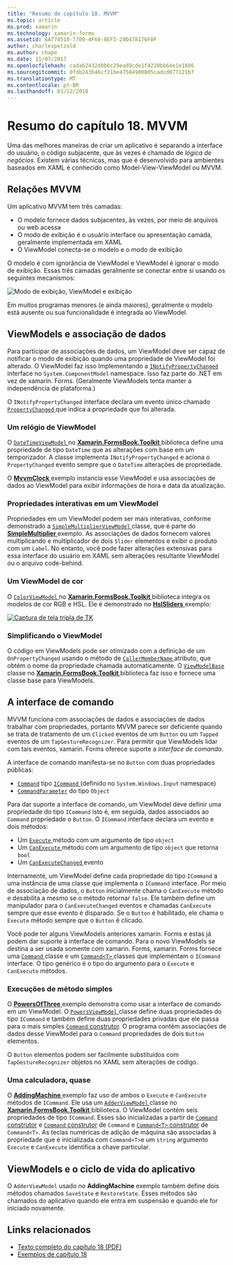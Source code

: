 ```yaml
---
title: "Resumo do capítulo 18. MVVM"
ms.topic: article
ms.prod: xamarin
ms.technology: xamarin-forms
ms.assetid: 6A774510-7709-4F60-8EF5-29D478176F8F
author: charlespetzold
ms.author: chape
ms.date: 11/07/2017
ms.openlocfilehash: cadab2432d0b6c29ead9cde1f4220bb64e1e1886
ms.sourcegitcommit: 0fdb243b46cf21be47584900805cadcd077121bf
ms.translationtype: MT
ms.contentlocale: pt-BR
ms.lasthandoff: 03/12/2018
---
```

# <a name="summary-of-chapter-18-mvvm"></a>Resumo do capítulo 18. MVVM

Uma das melhores maneiras de criar um aplicativo é separando a interface do usuário, o código subjacente, que às vezes é chamado de *lógica de negócios*. Existem várias técnicas, mas que é desenvolvido para ambientes baseados em XAML é conhecido como Model-View-ViewModel ou MVVM.

## <a name="mvvm-interrelationships"></a>Relações MVVM

Um aplicativo MVVM tem três camadas:

- O modelo fornece dados subjacentes, às vezes, por meio de arquivos ou web acessa
- O modo de exibição é o usuário interface ou apresentação camada, geralmente implementada em XAML
- O ViewModel conecta-se o modelo e o modo de exibição

O modelo é com ignorância de ViewModel e ViewModel é ignorar o modo de exibição. Essas três camadas geralmente se conectar entre si usando os seguintes mecanismos:

![Modo de exibição, ViewModel e exibição](images/ch18fg03.png "MVVM")

Em muitos programas menores (e ainda maiores), geralmente o modelo está ausente ou sua funcionalidade é integrada ao ViewModel.

## <a name="viewmodels-and-data-binding"></a>ViewModels e associação de dados

Para participar de associações de dados, um ViewModel deve ser capaz de notificar o modo de exibição quando uma propriedade de ViewModel foi alterado. O ViewModel faz isso Implementando a [ `INotifyPropertyChanged` ](https://developer.xamarin.com/api/type/System.ComponentModel.INotifyPropertyChanged/) interface no `System.ComponentModel` namespace. Isso faz parte do .NET em vez de xamarin. Forms. (Geralmente ViewModels tenta manter a independência de plataforma.)

O `INotifyPropertyChanged` interface declara um evento único chamado [ `PropertyChanged` ](https://developer.xamarin.com/api/type/System.ComponentModel.INotifyPropertyChanged/) que indica a propriedade que foi alterada.

### <a name="a-viewmodel-clock"></a>Um relógio de ViewModel

O [ `DateTimeViewModel` ](https://github.com/xamarin/xamarin-forms-book-samples/blob/master/Libraries/Xamarin.FormsBook.Toolkit/Xamarin.FormsBook.Toolkit/DateTimeViewModel.cs) no [ **Xamarin.FormsBook.Toolkit** ](https://github.com/xamarin/xamarin-forms-book-samples/tree/master/Libraries/Xamarin.FormsBook.Toolkit/Xamarin.FormsBook.Toolkit) biblioteca define uma propriedade de tipo `DateTime` que as alterações com base em um temporizador. A classe implementa `INotifyPropertyChanged` e aciona o `PropertyChanged` evento sempre que o `DateTime` alterações de propriedade.

O [ **MvvmClock** ](https://github.com/xamarin/xamarin-forms-book-samples/tree/master/Chapter18/MvvmClock) exemplo instancia esse ViewModel e usa associações de dados ao ViewModel para exibir informações de hora e data da atualização.

### <a name="interactive-properties-in-a-viewmodel"></a>Propriedades interativas em um ViewModel

Propriedades em um ViewModel podem ser mais interativas, conforme demonstrado a [ `SimpleMultiplierViewModel` ](https://github.com/xamarin/xamarin-forms-book-samples/blob/master/Chapter18/SimpleMultiplier/SimpleMultiplier/SimpleMultiplier/SimpleMultiplierViewModel.cs) classe, que é parte do [ **SimpleMultiplier** ](https://github.com/xamarin/xamarin-forms-book-samples/tree/master/Chapter18/SimpleMultiplier) exemplo. As associações de dados fornecem valores multiplicando e multiplicador de dois `Slider` elementos e exibir o produto com um `Label`. No entanto, você pode fazer alterações extensivas para essa interface do usuário em XAML sem alterações resultante ViewModel ou o arquivo code-behind.

### <a name="a-color-viewmodel"></a>Um ViewModel de cor

O [ `ColorViewModel` ](https://github.com/xamarin/xamarin-forms-book-samples/blob/master/Libraries/Xamarin.FormsBook.Toolkit/Xamarin.FormsBook.Toolkit/ColorViewModel.cs) no [ **Xamarin.FormsBook.Toolkit** ](https://github.com/xamarin/xamarin-forms-book-samples/tree/master/Libraries/Xamarin.FormsBook.Toolkit/Xamarin.FormsBook.Toolkit) biblioteca integra os modelos de cor RGB e HSL. Ele é demonstrado no [ **HslSliders** ](https://github.com/xamarin/xamarin-forms-book-samples/tree/master/Chapter18/HslSliders) exemplo:

[![Captura de tela tripla de TK](images/ch18fg08-small.png "HSL cor modelo")](images/ch18fg08-large.png#lightbox "HSL cor modelo")

### <a name="streamlining-the-viewmodel"></a>Simplificando o ViewModel

O código em ViewModels pode ser otimizado com a definição de um `OnPropertyChanged` usando o método de [ `CallerMemberName` ](https://developer.xamarin.com/api/type/System.Runtime.CompilerServices.CallerMemberNameAttribute/) atributo, que obtém o nome da propriedade chamada automaticamente. O [ `ViewModelBase` ](https://github.com/xamarin/xamarin-forms-book-samples/blob/master/Libraries/Xamarin.FormsBook.Toolkit/Xamarin.FormsBook.Toolkit/ViewModelBase.cs) classe no [ **Xamarin.FormsBook.Toolkit** ](https://github.com/xamarin/xamarin-forms-book-samples/tree/master/Libraries/Xamarin.FormsBook.Toolkit/Xamarin.FormsBook.Toolkit) biblioteca faz isso e fornece uma classe base para ViewModels.

## <a name="the-command-interface"></a>A interface de comando

MVVM funciona com associações de dados e associações de dados trabalhar com propriedades, portanto MVVM parece ser deficiente quando se trata de tratamento de um `Clicked` eventos de um `Button` ou um `Tapped` eventos de um `TapGestureRecognizer`. Para permitir que ViewModels lidar com tais eventos, xamarin. Forms oferece suporte a *interface de comando*.

A interface de comando manifesta-se no `Button` com duas propriedades públicas:

- [`Command`](https://developer.xamarin.com/api/property/Xamarin.Forms.Button.Command/) tipo [ `ICommand` ](https://developer.xamarin.com/api/type/System.Windows.Input.ICommand/) (definido no `System.Windows.Input` namespace)
- [`CommandParameter`](https://developer.xamarin.com/api/property/Xamarin.Forms.Button.CommandParameter/) do tipo `Object`

Para dar suporte a interface de comando, um ViewModel deve definir uma propriedade do tipo `ICommand` isto é, em seguida, dados associados ao `Command` propriedade o `Button`. O `ICommand` interface declara um evento e dois métodos:

- Um [ `Execute` ](https://developer.xamarin.com/api/member/System.Windows.Input.ICommand.Execute/p/System.Object/) método com um argumento de tipo `object`
- Um [ `CanExecute` ](https://developer.xamarin.com/api/member/System.Windows.Input.ICommand.CanExecute/p/System.Object/) método com um argumento de tipo `object` que retorna `bool`
- Um [ `CanExecuteChanged` ](https://developer.xamarin.com/api/event/System.Windows.Input.ICommand.CanExecuteChanged/) evento

Internamente, um ViewModel define cada propriedade do tipo `ICommand` a uma instância de uma classe que implementa o `ICommand` interface. Por meio de associação de dados, o `Button` inicialmente chama o `CanExecute` método e desabilita a mesmo se o método retornar `false`. Ele também define um manipulador para o `CanExecuteChanged` eventos e chamadas `CanExecute` sempre que esse evento é disparado. Se o `Button` é habilitado, ele chama o `Execute` método sempre que o `Button` é clicado.

Você pode ter alguns ViewModels anteriores xamarin. Forms e estas já podem dar suporte à interface de comando. Para o novo ViewModels se destina a ser usada somente com xamarin. Forms, xamarin. Forms fornece uma [ `Command` ](https://developer.xamarin.com/api/type/Xamarin.Forms.Command/) classe e um [ `Command<T>` ](https://developer.xamarin.com/api/type/Xamarin.Forms.Command%3CT%3E/) classes que implementam o `ICommand` interface. O tipo genérico é o tipo do argumento para o `Execute` e `CanExecute` métodos.

### <a name="simple-method-executions"></a>Execuções de método simples

O [ **PowersOfThree** ](https://github.com/xamarin/xamarin-forms-book-samples/tree/master/Chapter18/PowersOfThree) exemplo demonstra como usar a interface de comando em um ViewModel. O [ `PowersViewModel` ](https://github.com/xamarin/xamarin-forms-book-samples/blob/master/Chapter18/PowersOfThree/PowersOfThree/PowersOfThree/PowersViewModel.cs) classe define duas propriedades do tipo `ICommand` e também define duas propriedades privadas que ele passa para o mais simples [ `Command` construtor](https://developer.xamarin.com/api/constructor/Xamarin.Forms.Command.Command/p/System.Action/). O programa contém associações de dados desse ViewModel para o `Command` propriedades de dois `Button` elementos.

O `Button` elementos podem ser facilmente substituídos com `TapGestureRecognizer` objetos no XAML sem alterações de código.

### <a name="a-calculator-almost"></a>Uma calculadora, quase

O [ **AddingMachine** ](https://github.com/xamarin/xamarin-forms-book-samples/tree/master/Chapter18/AddingMachine) exemplo faz uso de ambos o `Execute` e `CanExecute` métodos de `ICommand`. Ele usa um [ `AdderViewModel` ](https://github.com/xamarin/xamarin-forms-book-samples/blob/master/Libraries/Xamarin.FormsBook.Toolkit/Xamarin.FormsBook.Toolkit/AdderViewModel.cs) classe no [ **Xamarin.FormsBook.Toolkit** ](https://github.com/xamarin/xamarin-forms-book-samples/blob/master/Libraries/Xamarin.FormsBook.Toolkit/Xamarin.FormsBook.Toolkit/AdderViewModel.cs) biblioteca. O ViewModel contém seis propriedades de tipo `ICommand`. Esses são inicializadas a partir de [ `Command` construtor](https://developer.xamarin.com/api/constructor/Xamarin.Forms.Command.Command/p/System.Action/) e [ `Command` construtor](https://developer.xamarin.com/api/constructor/Xamarin.Forms.Command.Command/p/System.Action/System.Func%7BSystem.Boolean%7D/) de `Command` e [ `Command<T>` construtor](https://developer.xamarin.com/api/constructor/Xamarin.Forms.Command%3CT%3E.Command%3CT%3E/p/System.Action%7BT%7D/System.Func%7BT,System.Boolean%7D/) de `Command<T>`. As teclas numéricas de adição de máquina são associadas à propriedade que é inicializada com `Command<T>`e um `string` argumento `Execute` e `CanExecute` identifica a chave particular.

## <a name="viewmodels-and-the-application-lifecycle"></a>ViewModels e o ciclo de vida do aplicativo

O `AdderViewModel` usado no **AddingMachine** exemplo também define dois métodos chamados `SaveState` e `RestoreState`. Esses métodos são chamados do aplicativo quando ele entra em suspensão e quando ele for iniciado novamente.



## <a name="related-links"></a>Links relacionados

- [Texto completo do capítulo 18 (PDF)](https://download.xamarin.com/developer/xamarin-forms-book/XamarinFormsBook-Ch18-Apr2016.pdf)
- [Exemplos de capítulo 18](https://github.com/xamarin/xamarin-forms-book-samples/tree/master/Chapter18)

